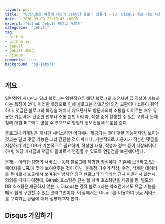 ```yaml
---
layout: post
title:  "Github를 이용해 나만의 Jekyll 블로그 만들기 - 10. Disqus 댓글 기능 사용하기"
date:   2020-09-09 22:58:43 +0900
excerpt: "Github Jekyll 블로그 개발기"
categories: "Jekyll"
tag:
- github
- github.io
- jekyll
- jekyll 블로그
- disqus
comments: true
background: "bg-jekyll"
---
```


## 개요

일반적인 게시판과 달리 블로그는 일반적으로 해당 블로그의 소유자만 글 작성이 가능하다는 특징이 있다. 이러한 특징으로 인해 블로그는 상호간의 의견 교환이나 소통이 취약하다. 댓글은 블로그의 특징을 해치지 않으면서도 방문자와의 소통을 이어주는 매우 유용한 기능이다. 단순한 안부나 소통 뿐만 아니라, 작성 중에 발생할 수 있는 오류나 문제점에 대한 피드백도 받을 수 있으므로 양질의 정보전달에 도움을 준다.

블로그나 카페같은 게시판 서비스라면 어디에나 제공되는 것이 댓글 기능이지만, 보이는 것과는 달리 댓글 기능은 그리 간단한 것이 아니다. 기본적으로 사용자가 작성한 댓글을 저장하기 위한 DB가 기본적으로 필요하며, 작성한 내용, 작성자 정보 등이 저장되어야 하며, 해당 게시글과 댓글이 올바르게 연결될 수 있도록 연결점을 보관해야한다.

문제는 이러한 성향의 서비스는 동적 블로그에 적합한 방식이다. 기존에 보관하고 있는 페이지를 URL에 맞게 보여만주는 것이 아닌, 불특정 다수가 작성, 수정, 삭제한 데이터를 올바르게 호출해서 보여주는 방식은 정적 블로그의 의의와는 전혀 어울리지 않는다. 의의를 따지기 이전에, Github 호스팅은 단순 웹 서버 호스팅만을 제공할 뿐, 별도의 DB 호스팅은 제공하지 않는다. Disqus는 정적 블로그라는 악조건에서도 댓글 기능을 매우 쉽게 구현할 수 있는 플러그인이다. 이 장에서는 Disqus를 이용하여 댓글 서비스를 구축하는 방법에 대해 설명하고자 한다.

## Disqus 가입하기

